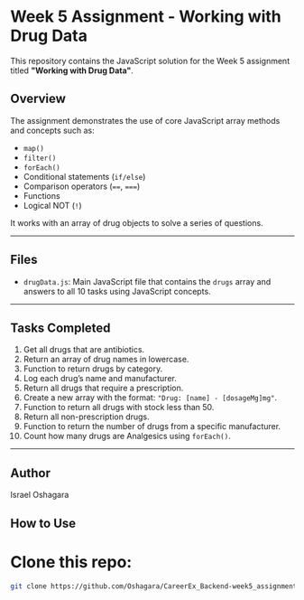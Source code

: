 # Week 5 Assignment - Working with Drug Data

This repository contains the JavaScript solution for the Week 5 assignment titled **"Working with Drug Data"**.

## Overview

The assignment demonstrates the use of core JavaScript array methods and concepts such as:
- `map()`
- `filter()`
- `forEach()`
- Conditional statements (`if/else`)
- Comparison operators (`==`, `===`)
- Functions
- Logical NOT (`!`)

It works with an array of drug objects to solve a series of questions.

---

## Files

- `drugData.js`: Main JavaScript file that contains the `drugs` array and answers to all 10 tasks using JavaScript concepts.

---

##  Tasks Completed

1.  Get all drugs that are antibiotics.
2.  Return an array of drug names in lowercase.
3.  Function to return drugs by category.
4.  Log each drug’s name and manufacturer.
5.  Return all drugs that require a prescription.
6.  Create a new array with the format: `"Drug: [name] - [dosageMg]mg"`.
7.  Function to return all drugs with stock less than 50.
8.  Return all non-prescription drugs.
9.  Function to return the number of drugs from a specific manufacturer.
10. Count how many drugs are Analgesics using `forEach()`.

---

## Author
Israel Oshagara

## How to Use

# Clone this repo:
   ```bash
   git clone https://github.com/Oshagara/CareerEx_Backend-week5_assignment.git